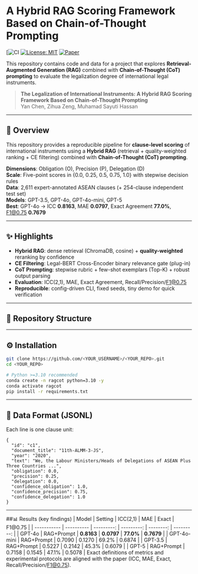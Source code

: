# A Hybrid RAG Scoring Framework Based on Chain-of-Thought Prompting

[![CI](https://github.com/Rwabhineda/A-Hybrid-RAG-Scoring-Framework-Based-on-Chain-of-Thought-Prompting)
[![License: MIT](https://img.shields.io/badge/License-MIT-blue.svg)](LICENSE)
[![Paper](https://img.shields.io/badge/Paper-PDF-red)](./The%20Legalization%20of%20International%20Instruments%20A%20Hybrid%20RAG%20Scoring%20Framework%20Based%20on%20Chain-of-Thought%20Prompting.pdf)

This repository contains code and data for a project that explores **Retrieval-Augmented Generation (RAG)** combined with **Chain-of-Thought (CoT) prompting** to evaluate the legalization degree of international legal instruments.

> **The Legalization of International Instruments: A Hybrid RAG Scoring Framework Based on Chain-of-Thought Prompting**  
> Yan Chen, Zihua Zeng, Muhamad Sayuti Hassan

---

## 🔎 Overview

This repository provides a reproducible pipeline for **clause-level scoring** of international instruments using a **Hybrid RAG** (retrieval + quality-weighted ranking + CE filtering) combined with **Chain-of-Thought (CoT) prompting**.

**Dimensions**: Obligation (O), Precision (P), Delegation (D)  
**Scale**: Five-point scores in {0.0, 0.25, 0.5, 0.75, 1.0} with stepwise decision rules  
**Data**: 2,611 expert-annotated ASEAN clauses (+ 254-clause independent test set)  
**Models**: GPT-3.5, GPT-4o, GPT-4o-mini, GPT-5  
**Best**: GPT-4o → ICC **0.8163**, MAE **0.0797**, Exact Agreement **77.0%**, F1@0.75 **0.7679**

---

## ✨ Highlights

- **Hybrid RAG**: dense retrieval (ChromaDB, cosine) + **quality-weighted** reranking by confidence
- **CE Filtering**: Legal-BERT Cross-Encoder binary relevance gate (plug-in)
- **CoT Prompting**: stepwise rubric + few-shot exemplars (Top-K) + robust output parsing
- **Evaluation**: ICC(2,1), MAE, Exact Agreement, Recall/Precision/F1@0.75
- **Reproducible**: config-driven CLI, fixed seeds, tiny demo for quick verification

---

## 🧭 Repository Structure



---

## ⚙️ Installation

```bash
git clone https://github.com/<YOUR_USERNAME>/<YOUR_REPO>.git
cd <YOUR_REPO>

# Python >=3.10 recommended
conda create -n ragcot python=3.10 -y
conda activate ragcot
pip install -r requirements.txt
```

---

## 🧾 Data Format (JSONL)

Each line is one clause unit:
```
{
  "id": "c1",
  "document_title": "11th-ALMM-3-JS",
  "year": "2020",
  "text": "We, the Labour Ministers/Heads of Delegations of ASEAN Plus Three Countries ...",
  "obligation": 0.0,
  "precision": 0.25,
  "delegation": 0.0,
  "confidence_obligation": 1.0,
  "confidence_precision": 0.75,
  "confidence_delegation": 1.0
}
```

---
##📊 Results (key findings)
| Model       | Setting    |   ICC(2,1) |        MAE |     Exact |   F1\@0.75 |
| ----------- | ---------- | ---------: | ---------: | --------: | ---------: |
| GPT-4o      | RAG+Prompt | **0.8163** | **0.0797** | **77.0%** | **0.7679** |
| GPT-4o-mini | RAG+Prompt |     0.7090 |     0.1270 |     69.2% |     0.6874 |
| GPT-3.5     | RAG+Prompt |     0.5227 |     0.2142 |     45.3% |     0.6079 |
| GPT-5       | RAG+Prompt |     0.7158 |     0.1545 |     47.1% |     0.5078 |
Exact definitions of metrics and experimental protocols are aligned with the paper (ICC, MAE, Exact, Recall/Precision/F1@0.75).


